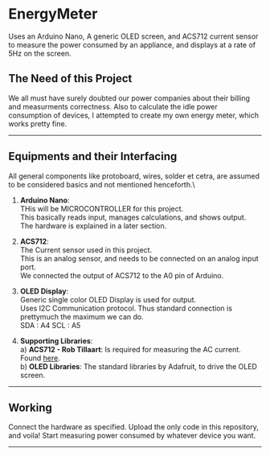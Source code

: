 # EnergyMeter
Uses an Arduino Nano, A generic OLED screen, and ACS712 current sensor to measure the power consumed by an appliance, and displays at a rate of 5Hz on the screen.

## The Need of this Project
We all must have surely doubted our power companies about their billing and measurments correctness. Also to calculate the idle power consumption of devices, I attempted to create my own energy meter, which works pretty fine.
***

## Equipments and their Interfacing
All general components like protoboard, wires, solder et cetra, are assumed to be considered basics and not mentioned henceforth.\

1. **Arduino Nano**:\
  THis will be MICROCONTROLLER for this project.\
  This basically reads input, manages calculations, and shows output.\
  The hardware is explained in a later section.
  
2. **ACS712**:\
  The Current sensor used in this project.\
  This is an analog sensor, and needs to be connected on an analog input port.\
  We connected the output of ACS712 to the A0 pin of Arduino. 

3. **OLED Display**:\
  Generic single color OLED Display is used for output.\
  Uses I2C Communication protocol. Thus standard connection is prettymuch the maximum we can do.\
  SDA : A4
  SCL : A5
  
4. **Supporting Libraries**:\
  a) **ACS712 - Rob Tillaart**: Is required for measuring the AC current. Found [here](https://github.com/RobTillaart/ACS712).\
  b) **OLED Libraries**: The standard libraries by Adafruit, to drive the OLED screen.
***


## Working
Connect the hardware as specified. Upload the only code in this repository, and voila! Start measuring power consumed by whatever device you want.
***
